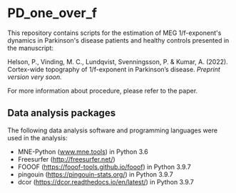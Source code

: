 # PD_one_over_f
This repository contains scripts for the estimation of MEG 1/f-exponent's dynamics in Parkinson's disease patients and healthy controls presented in the manuscript:

Helson, P., Vinding, M. C., Lundqvist, Svenningsson, P. & Kumar, A. (2022). Cortex-wide topography of 1/f-exponent in Parkinson’s disease. *Preprint version very soon.*

For more information about procedure, please refer to the paper.

## Data analysis packages
The following data analysis software and programming languages were used in the analysis:

* MNE-Python (www.mne.tools) in Python 3.6
* Freesurfer (http://freesurfer.net/)
* FOOOF (https://fooof-tools.github.io/fooof) in Python 3.9.7
* pingouin (https://pingouin-stats.org/) in Python 3.9.7
* dcor (https://dcor.readthedocs.io/en/latest/) in Python 3.9.7
